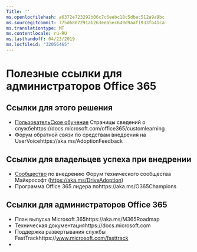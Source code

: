 ```yaml
---
Title: ''
ms.openlocfilehash: a6372e723292b06c7c6eebc18c5dbec512a9a9bc
ms.sourcegitcommit: 775d6807291ab263eea5ec649d9aaf1933fb41ca
ms.translationtype: MT
ms.contentlocale: ru-RU
ms.lasthandoff: 04/23/2019
ms.locfileid: "32056465"
---
```

# <a name="helpful-links-for-office-365-administrators"></a>Полезные ссылки для администраторов Office 365

## <a name="links-for-this-solution"></a>Ссылки для этого решения

- [ПользовательСкое обучение](https://docs.microsoft.com/office365/customlearning) Страницы сведений о службеhttps://docs.microsoft.com/office365/customlearning
- Форум обратной связи по средствам внедрения на UserVoicehttps://aka.ms/AdoptionFeedback 

## <a name="links-for-adoption-success-owners"></a>Ссылки для владельцев успеха при внедрении
- [Сообщество](https://aka.ms/DriveAdoption) по внедрению Форум технического сообщества Майкрософт (https://aka.ms/DriveAdoption)
- Программа Office 365 лидера поhttps://aka.ms/O365Champions 

## <a name="links-for-office-365-administrators"></a>Ссылки для администраторов Office 365
- План выпуска Microsoft 365https://aka.ms/M365Roadmap
- Техническая документацияhttps://docs.microsoft.com
- Поддержка развертывания службы FastTrackhttps://www.microsoft.com/fasttrack
- 

